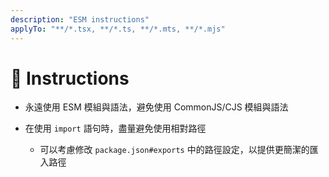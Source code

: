 ```yaml
---
description: "ESM instructions"
applyTo: "**/*.tsx, **/*.ts, **/*.mts, **/*.mjs"
---
```


# 💬 Instructions

- 永遠使用 ESM 模組與語法，避免使用 CommonJS/CJS 模組與語法

- 在使用 `import` 語句時，盡量避免使用相對路徑

  - 可以考慮修改 `package.json#exports` 中的路徑設定，以提供更簡潔的匯入路徑
